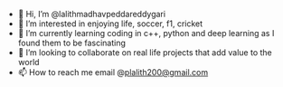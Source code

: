 - 👋 Hi, I’m @lalithmadhavpeddareddygari
- 👀 I’m interested in enjoying life, soccer, f1, cricket
- 🌱 I’m currently learning coding in c++, python and deep learning as I found them to be fascinating
- 💞️ I’m looking to collaborate on real life projects that add value to the world
- 📫 How to reach me email @plalith200@gmail.com

<!---
lalithmadhavpeddareddygari/lalithmadhavpeddareddygari is a ✨ special ✨ repository because its `README.md` (this file) appears on your GitHub profile.
You can click the Preview link to take a look at your changes.
--->
